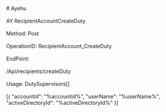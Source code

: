 <br>#     Ayehu</br>
<br>AY RecipientAccountCreateDuty</br>
<br>Method: Post</br>
<br>OperationID: RecipientAccount_CreateDuty</br>
<br>EndPoint:</br>
<br>/Api/recipients/createDuty</br>
<br>Usage: DutySupervisors[]</br>
<br>[{
  "accountId": "%accountId%",
  "userName": "%userName%",
  "activeDirectoryId": "%activeDirectoryId%"
}]</br>
